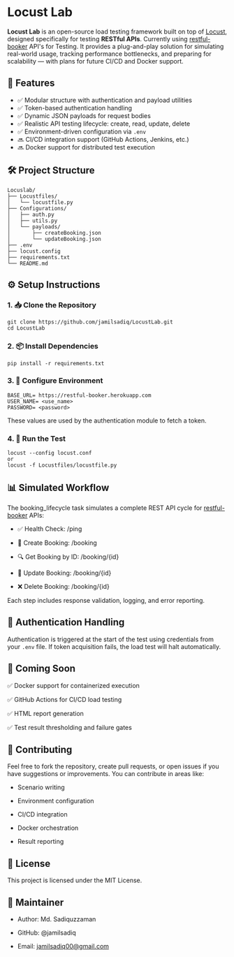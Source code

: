# Locust Lab 
**Locust Lab** is an open-source load testing framework built on top of [Locust](https://locust.io), designed specifically for testing **RESTful APIs**. Currently using [restful-booker](https://restful-booker.herokuapp.com/apidoc/index.html) API's for Testing.  It provides a plug-and-play solution for simulating real-world usage, tracking performance bottlenecks, and preparing for scalability — with plans for future CI/CD and Docker support.


## 🚀 Features

- ✅ Modular structure with authentication and payload utilities
- ✅ Token-based authentication handling
- ✅ Dynamic JSON payloads for request bodies
- ✅ Realistic API testing lifecycle: create, read, update, delete
- ✅ Environment-driven configuration via `.env`
- 🔜 CI/CD integration support (GitHub Actions, Jenkins, etc.)
- 🔜 Docker support for distributed test execution

## 🛠️ Project Structure
``` 
Locuslab/
├── Locustfiles/
│   └── locustfile.py
├── Configurations/
│   ├── auth.py
│   ├── utils.py
│   └── payloads/
│       ├── createBooking.json
│       └── updateBooking.json
├── .env
├── locust.config          
├── requirements.txt
└── README.md

```
## ⚙️ Setup Instructions
### 1. 📥 Clone the Repository
```
git clone https://github.com/jamilsadiq/LocustLab.git
cd LocustLab
```
### 2. 📦 Install Dependencies
```
pip install -r requirements.txt
```
### 3. 🧪 Configure Environment
```
BASE_URL= https://restful-booker.herokuapp.com
USER_NAME= <use_name>
PASSWORD= <password>
```
These values are used by the authentication module to fetch a token.
### 4. 🚀 Run the Test
```
locust --config locust.conf
or
locust -f Locustfiles/locustfile.py
```
## 📊 Simulated Workflow
The booking_lifecycle task simulates a complete REST API cycle for [restful-booker](https://restful-booker.herokuapp.com/apidoc/index.html) APIs:

- ✅ Health Check: /ping

- 📝 Create Booking: /booking

- 🔍 Get Booking by ID: /booking/{id}

- 🔁 Update Booking: /booking/{id}

- ❌ Delete Booking: /booking/{id}

Each step includes response validation, logging, and error reporting.
## 📌 Authentication Handling
Authentication is triggered at the start of the test using credentials from your ```.env``` file. If token acquisition fails, the load test will halt automatically.

## 🐳 Coming Soon
✅ Docker support for containerized execution

✅ GitHub Actions for CI/CD load testing

✅ HTML report generation

✅ Test result thresholding and failure gates

## 🤝 Contributing
Feel free to fork the repository, create pull requests, or open issues if you have suggestions or improvements. You can contribute in areas like:

- Scenario writing

- Environment configuration

- CI/CD integration

- Docker orchestration

- Result reporting

## 📄 License
This project is licensed under the MIT License.

## 👤 Maintainer
- Author: Md. Sadiquzzaman

- GitHub: @jamilsadiq

- Email: jamilsadiq00@gmail.com